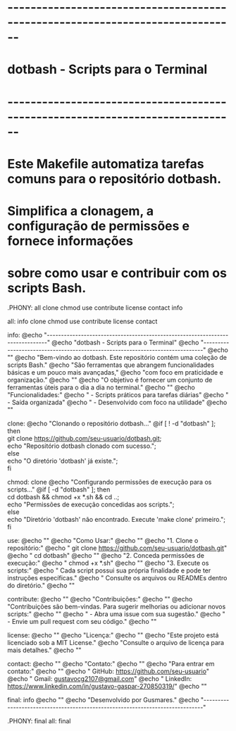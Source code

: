 # ------------------------------------------------------------------------------
# dotbash - Scripts para o Terminal
# ------------------------------------------------------------------------------

# Este Makefile automatiza tarefas comuns para o repositório dotbash.
# Simplifica a clonagem, a configuração de permissões e fornece informações
# sobre como usar e contribuir com os scripts Bash.

.PHONY: all clone chmod use contribute license contact info

all: info clone chmod use contribute license contact

info:
	@echo "------------------------------------------------------------------------------"
	@echo "dotbash - Scripts para o Terminal"
	@echo "------------------------------------------------------------------------------"
	@echo ""
	@echo "Bem-vindo ao dotbash. Este repositório contém uma coleção de scripts Bash."
	@echo "São ferramentas que abrangem funcionalidades básicas e um pouco mais avançadas,"
	@echo "com foco em praticidade e organização."
	@echo ""
	@echo "O objetivo é fornecer um conjunto de ferramentas úteis para o dia a dia no terminal."
	@echo ""
	@echo "Funcionalidades:"
	@echo "  - Scripts práticos para tarefas diárias"
	@echo "  - Saída organizada"
	@echo "  - Desenvolvido com foco na utilidade"
	@echo ""

clone:
	@echo "Clonando o repositório dotbash..."
	@if [ ! -d "dotbash" ]; then \
		git clone https://github.com/seu-usuario/dotbash.git; \
		echo "Repositório dotbash clonado com sucesso."; \
	else \
		echo "O diretório 'dotbash' já existe."; \
	fi

chmod: clone
	@echo "Configurando permissões de execução para os scripts..."
	@if [ -d "dotbash" ]; then \
		cd dotbash && chmod +x *.sh && cd ..; \
		echo "Permissões de execução concedidas aos scripts."; \
	else \
		echo "Diretório 'dotbash' não encontrado. Execute 'make clone' primeiro."; \
	fi

use:
	@echo ""
	@echo "Como Usar:"
	@echo ""
	@echo "1. Clone o repositório:"
	@echo "   git clone https://github.com/seu-usuario/dotbash.git"
	@echo "   cd dotbash"
	@echo ""
	@echo "2. Conceda permissões de execução:"
	@echo "   chmod +x *.sh"
	@echo ""
	@echo "3. Execute os scripts:"
	@echo "   Cada script possui sua própria finalidade e pode ter instruções específicas."
	@echo "   Consulte os arquivos ou READMEs dentro do diretório."
	@echo ""

contribute:
	@echo ""
	@echo "Contribuições:"
	@echo ""
	@echo "Contribuições são bem-vindas. Para sugerir melhorias ou adicionar novos scripts:"
	@echo ""
	@echo "  - Abra uma issue com sua sugestão."
	@echo "  - Envie um pull request com seu código."
	@echo ""

license:
	@echo ""
	@echo "Licença:"
	@echo ""
	@echo "Este projeto está licenciado sob a MIT License."
	@echo "Consulte o arquivo de licença para mais detalhes."
	@echo ""

contact:
	@echo ""
	@echo "Contato:"
	@echo ""
	@echo "Para entrar em contato:"
	@echo ""
	@echo "  GitHub: https://github.com/seu-usuario"
	@echo "  Gmail: gustavocg2107@gmail.com"
	@echo "  LinkedIn: https://www.linkedin.com/in/gustavo-gaspar-270850319/"
	@echo ""

final: info
	@echo ""
	@echo "Desenvolvido por Gusmares."
	@echo "------------------------------------------------------------------------------"

.PHONY: final
all: final
